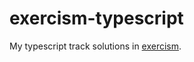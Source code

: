 # exercism-typescript
My typescript track solutions in [exercism](https://exercism.org/tracks/typescript).
